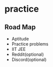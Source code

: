 # practice

## Road Map

- Aptitude
- Practice problems
- IIT JEE
- Reddit(optional)
- Discord(optional)
